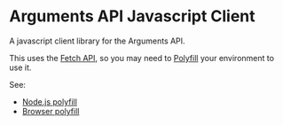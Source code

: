 # Arguments API Javascript Client

A javascript client library for the Arguments API.

This uses the [Fetch API](https://developer.mozilla.org/en-US/docs/Web/API/Fetch_API),
so you may need to [Polyfill](https://developer.mozilla.org/en-US/docs/Glossary/Polyfill)
your environment to use it.

See:
- [Node.js polyfill](https://github.com/bitinn/node-fetch)
- [Browser polyfill](https://github.com/github/fetch)
